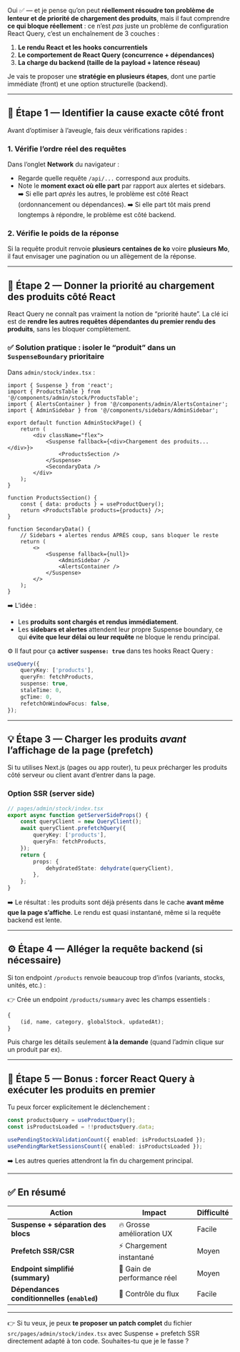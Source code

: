Oui ✅ — et je pense qu’on peut **réellement résoudre ton problème de lenteur et de priorité de chargement des produits**, mais il faut comprendre **ce qui bloque réellement** : ce n’est _pas_ juste un problème de configuration React Query, c’est un enchaînement de 3 couches :

1. **Le rendu React et les hooks concurrentiels**
2. **Le comportement de React Query (concurrence + dépendances)**
3. **La charge du backend (taille de la payload + latence réseau)**

Je vais te proposer une **stratégie en plusieurs étapes**, dont une partie immédiate (front) et une option structurelle (backend).

---

## 🧩 Étape 1 — Identifier la cause exacte côté front

Avant d’optimiser à l’aveugle, fais deux vérifications rapides :

### 1. Vérifie l’ordre réel des requêtes

Dans l’onglet **Network** du navigateur :

- Regarde quelle requête `/api/...` correspond aux produits.
- Note le **moment exact où elle part** par rapport aux alertes et sidebars.
  ➡️ Si elle part _après_ les autres, le problème est côté React (ordonnancement ou dépendances).
  ➡️ Si elle part tôt mais prend longtemps à répondre, le problème est côté backend.

### 2. Vérifie le **poids de la réponse**

Si la requête produit renvoie **plusieurs centaines de ko** voire **plusieurs Mo**, il faut envisager une pagination ou un allègement de la réponse.

---

## 🚀 Étape 2 — Donner la priorité au chargement des produits côté React

React Query ne connaît pas vraiment la notion de “priorité haute”.
La clé ici est de **rendre les autres requêtes dépendantes du premier rendu des produits**, sans les bloquer complètement.

### ✅ Solution pratique : isoler le “produit” dans un `SuspenseBoundary` prioritaire

Dans `admin/stock/index.tsx` :

```tsx
import { Suspense } from 'react';
import { ProductsTable } from '@/components/admin/stock/ProductsTable';
import { AlertsContainer } from '@/components/admin/AlertsContainer';
import { AdminSidebar } from '@/components/sidebars/AdminSidebar';

export default function AdminStockPage() {
    return (
        <div className="flex">
            <Suspense fallback={<div>Chargement des produits...</div>}>
                <ProductsSection />
            </Suspense>
            <SecondaryData />
        </div>
    );
}

function ProductsSection() {
    const { data: products } = useProductQuery();
    return <ProductsTable products={products} />;
}

function SecondaryData() {
    // Sidebars + alertes rendus APRÈS coup, sans bloquer le reste
    return (
        <>
            <Suspense fallback={null}>
                <AdminSidebar />
                <AlertsContainer />
            </Suspense>
        </>
    );
}
```

➡️ L’idée :

- Les **produits sont chargés et rendus immédiatement**.
- Les **sidebars et alertes** attendent leur propre Suspense boundary, ce qui **évite que leur délai ou leur requête** ne bloque le rendu principal.

⚙️ Il faut pour ça **activer `suspense: true`** dans tes hooks React Query :

```ts
useQuery({
    queryKey: ['products'],
    queryFn: fetchProducts,
    suspense: true,
    staleTime: 0,
    gcTime: 0,
    refetchOnWindowFocus: false,
});
```

---

## 💡 Étape 3 — Charger les produits _avant_ l’affichage de la page (prefetch)

Si tu utilises Next.js (pages ou app router), tu peux précharger les produits côté serveur ou client avant d’entrer dans la page.

### Option SSR (server side)

```ts
// pages/admin/stock/index.tsx
export async function getServerSideProps() {
    const queryClient = new QueryClient();
    await queryClient.prefetchQuery({
        queryKey: ['products'],
        queryFn: fetchProducts,
    });
    return {
        props: {
            dehydratedState: dehydrate(queryClient),
        },
    };
}
```

➡️ Le résultat : les produits sont déjà présents dans le cache **avant même que la page s’affiche**.
Le rendu est quasi instantané, même si la requête backend est lente.

---

## ⚙️ Étape 4 — Alléger la requête backend (si nécessaire)

Si ton endpoint `/products` renvoie beaucoup trop d’infos (variants, stocks, unités, etc.) :

👉 Crée un endpoint `/products/summary` avec les champs essentiels :

```ts
{
    (id, name, category, globalStock, updatedAt);
}
```

Puis charge les détails seulement **à la demande** (quand l’admin clique sur un produit par ex).

---

## 🧠 Étape 5 — Bonus : forcer React Query à exécuter les produits en premier

Tu peux forcer explicitement le déclenchement :

```ts
const productsQuery = useProductQuery();
const isProductsLoaded = !!productsQuery.data;

usePendingStockValidationCount({ enabled: isProductsLoaded });
usePendingMarketSessionsCount({ enabled: isProductsLoaded });
```

➡️ Les autres queries attendront la fin du chargement principal.

---

## ✅ En résumé

| Action                                      | Impact                      | Difficulté |
| ------------------------------------------- | --------------------------- | ---------- |
| **Suspense + séparation des blocs**         | 🔥 Grosse amélioration UX   | Facile     |
| **Prefetch SSR/CSR**                        | ⚡ Chargement instantané    | Moyen      |
| **Endpoint simplifié (summary)**            | 🧠 Gain de performance réel | Moyen      |
| **Dépendances conditionnelles (`enabled`)** | 🧩 Contrôle du flux         | Facile     |

---

👉 Si tu veux, je peux **te proposer un patch complet** du fichier `src/pages/admin/stock/index.tsx` avec Suspense + prefetch SSR directement adapté à ton code.
Souhaites-tu que je le fasse ?

